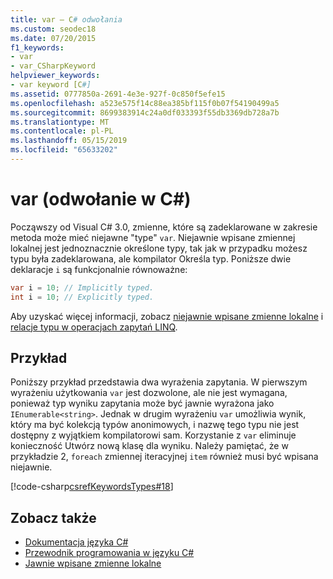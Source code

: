 ```yaml
---
title: var — C# odwołania
ms.custom: seodec18
ms.date: 07/20/2015
f1_keywords:
- var
- var_CSharpKeyword
helpviewer_keywords:
- var keyword [C#]
ms.assetid: 0777850a-2691-4e3e-927f-0c850f5efe15
ms.openlocfilehash: a523e575f14c88ea385bf115f0b07f54190499a5
ms.sourcegitcommit: 8699383914c24a0df033393f55db3369db728a7b
ms.translationtype: MT
ms.contentlocale: pl-PL
ms.lasthandoff: 05/15/2019
ms.locfileid: "65633202"
---
```

# <a name="var-c-reference"></a>var (odwołanie w C#)

Począwszy od Visual C# 3.0, zmienne, które są zadeklarowane w zakresie metoda może mieć niejawne "type" `var`. Niejawnie wpisane zmiennej lokalnej jest jednoznacznie określone typy, tak jak w przypadku możesz typu była zadeklarowana, ale kompilator Określa typ. Poniższe dwie deklaracje `i` są funkcjonalnie równoważne:

```csharp
var i = 10; // Implicitly typed.
int i = 10; // Explicitly typed.
```

Aby uzyskać więcej informacji, zobacz [niejawnie wpisane zmienne lokalne](../../programming-guide/classes-and-structs/implicitly-typed-local-variables.md) i [relacje typu w operacjach zapytań LINQ](../../programming-guide/concepts/linq/type-relationships-in-linq-query-operations.md).

## <a name="example"></a>Przykład

Poniższy przykład przedstawia dwa wyrażenia zapytania. W pierwszym wyrażeniu użytkowania `var` jest dozwolone, ale nie jest wymagana, ponieważ typ wyniku zapytania może być jawnie wyrażona jako `IEnumerable<string>`. Jednak w drugim wyrażeniu `var` umożliwia wynik, który ma być kolekcją typów anonimowych, i nazwę tego typu nie jest dostępny z wyjątkiem kompilatorowi sam. Korzystanie z `var` eliminuje konieczność Utwórz nową klasę dla wyniku. Należy pamiętać, że w przykładzie 2, `foreach` zmiennej iteracyjnej `item` również musi być wpisana niejawnie.

[!code-csharp[csrefKeywordsTypes#18](~/samples/snippets/csharp/VS_Snippets_VBCSharp/csrefKeywordsTypes/CS/keywordsTypes.cs#18)]

## <a name="see-also"></a>Zobacz także

- [Dokumentacja języka C#](../index.md)
- [Przewodnik programowania w języku C#](../../programming-guide/index.md)
- [Jawnie wpisane zmienne lokalne](../../programming-guide/classes-and-structs/implicitly-typed-local-variables.md)
